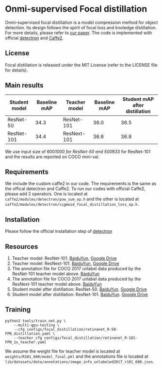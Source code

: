 # Onmi-supervised Focal distillation

Onmi-supervised focal distillation is a model compression method for object detection. Its design follows the spirit of focal loss and knoledge distillation. For more details, please refer to [our paper](). The code is implemented with official [detectron](https://github.com/facebookresearch/Detectron) and [Caffe2](https://github.com/caffe2/caffe2).

## License
Focal distillation is released under the MIT License (refer to the LICENSE file for details).

## Main results
| Student model | Baseline mAP | Teacher model | Baseline mAP | Student mAP after distillation |
|---------------|--------------|---------------|--------------|--------------------------------|
| ResNet-50     | 34.3         | ResNet-101    | 36.0         | 36.5                           |
| ResNet-101    | 34.4         | ResNext-101   | 36.6         | 36.8                           |

We use input size of 600*1000 for ResNet-50 and 500*833 for ResNet-101 and the results are reported on COCO mini-val.

## Requirements
We include the custom caffe2 in our code. The requirements is the same as the offical detectron and Caffe2. To run our codes with official Caffe2, please add 2 operators. One is located at `caffe2/modules/detectron/pow_sum_op.h` and the other is located at `caffe2/modules/detectron/sigmoid_focal_distillation_loss_op.h`.

## Installation
Please follow the official installation step of [detectron](https://github.com/facebookresearch/Detectron/blob/master/INSTALL.md)

## Resources
1. Teacher model: ResNet-101. [BaiduYun](), [Google Drive]()
2. Teacher model: ResNext-101. [BaiduYun](), [Google Drive]()
3. The annotation file for COCO 2017 unlabel data produced by the ResNet-101 teacher model above. [BaiduYun]()
4. The annotation file for COCO 2017 unlabel data produced by the ResNext-101 teacher model above. [BaiduYun]()
5. Student model after distillation: ResNet-50. [BaiduYun](). [Google Drive]()
5. Student model after distillation: ResNet-101. [BaiduYun](). [Google Drive]()

## Training
```
python2 tools/train_net.py \
    --multi-gpu-testing \
    --cfg configs/focal_distillation/retinanet_R-50-FPN_distillation.yaml \
    --teacher_cfg configs/focal_distillation/retinanet_R-101-FPN_1x_teacher.yaml
```
We assume the weight file for teacher model is located at `weights/R101_600/model_final.pkl` and the annotations file is located at `lib/datasets/data/annotations/image_info_unlabeled2017_r101_600.json`. 


